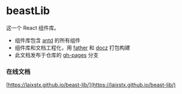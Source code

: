 # beastLib
这一个 React 组件库。

* 组件库包含 [antd](https://ant.design/index-cn) 的所有组件
* 组件库和文档工程化，用 [father](https://github.com/umijs/father) 和 [docz](https://www.docz.site/) 打包构建
* 此文档发布于仓库的 [gh-pages](https://github.com/laixstx/beast-lib/tree/gh-pages) 分支

### 在线文档
[https://laixstx.github.io/beast-lib/](https://laixstx.github.io/beast-lib/)
